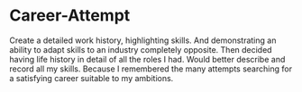 # Career-Attempt
Create a detailed work history, highlighting skills. And demonstrating an ability to adapt skills to an industry completely opposite. Then decided having life history in detail of all the roles I had. Would better describe and record all my skills. Because I remembered the many attempts searching for a satisfying career suitable to my ambitions.

